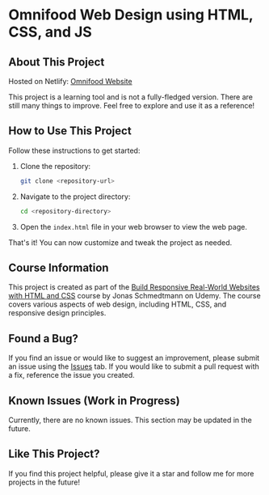 # Omnifood Web Design using HTML, CSS, and JS

## About This Project

Hosted on Netlify: [Omnifood Website](https://omnifood-hieultph.netlify.app/)

This project is a learning tool and is not a fully-fledged version. There are still many things to improve. Feel free to explore and use it as a reference!

## How to Use This Project

Follow these instructions to get started:

1. Clone the repository:
    ```sh
    git clone <repository-url>
    ```
2. Navigate to the project directory:
    ```sh
    cd <repository-directory>
    ```
3. Open the `index.html` file in your web browser to view the web page.

That's it! You can now customize and tweak the project as needed.

## Course Information

This project is created as part of the [Build Responsive Real-World Websites with HTML and CSS](https://www.udemy.com/course/design-and-develop-a-killer-website-with-html5-and-css3/) course by Jonas Schmedtmann on Udemy. The course covers various aspects of web design, including HTML, CSS, and responsive design principles.

## Found a Bug?

If you find an issue or would like to suggest an improvement, please submit an issue using the [Issues](https://github.com/hieultph/TDMUAdmin/issues) tab. If you would like to submit a pull request with a fix, reference the issue you created.

## Known Issues (Work in Progress)

Currently, there are no known issues. This section may be updated in the future.

## Like This Project?

If you find this project helpful, please give it a star and follow me for more projects in the future!
